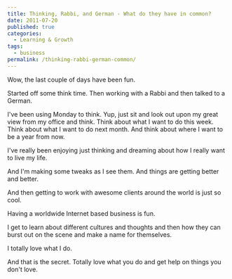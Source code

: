 ```yaml
---
title: Thinking, Rabbi, and German - What do they have in common?
date: 2011-07-20
published: true
categories:
  - Learning & Growth
tags:
  - business
permalink: /thinking-rabbi-german-common/
---
```

Wow, the last couple of days have been fun.

Started off some think time. Then working with a Rabbi and then talked to a German.

I've been using Monday to think. Yup, just sit and look out upon my great view from my office and think. Think about what I want to do this week. Think about what I want to do next month. And think about where I want to be a year from now.

I've really been enjoying just thinking and dreaming about how I really want to live my life.

And I'm making some tweaks as I see them. And things are getting better and better.

And then getting to work with awesome clients around the world is just so cool.

Having a worldwide Internet based business is fun.

I get to learn about different cultures and thoughts and then how they can burst out on the scene and make a name for themselves.

I totally love what I do.

And that is the secret. Totally love what you do and get help on things you don't love.
